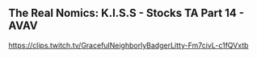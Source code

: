 ## The Real Nomics: K.I.S.S - Stocks TA Part 14 - AVAV
https://clips.twitch.tv/GracefulNeighborlyBadgerLitty-Fm7civL-c1fQVxtb
